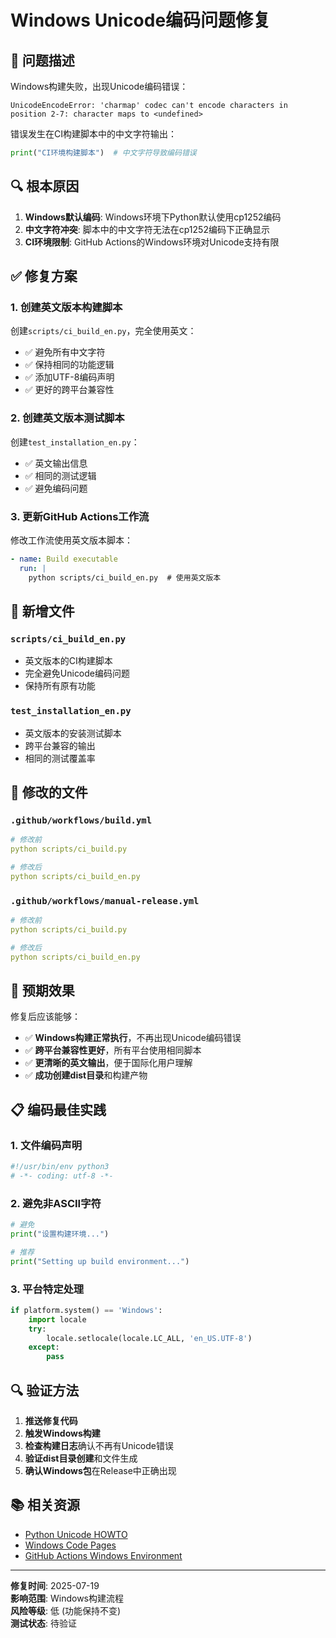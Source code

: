 # Windows Unicode编码问题修复

## 🔧 问题描述

Windows构建失败，出现Unicode编码错误：
```
UnicodeEncodeError: 'charmap' codec can't encode characters in position 2-7: character maps to <undefined>
```

错误发生在CI构建脚本中的中文字符输出：
```python
print("CI环境构建脚本")  # 中文字符导致编码错误
```

## 🔍 根本原因

1. **Windows默认编码**: Windows环境下Python默认使用cp1252编码
2. **中文字符冲突**: 脚本中的中文字符无法在cp1252编码下正确显示
3. **CI环境限制**: GitHub Actions的Windows环境对Unicode支持有限

## ✅ 修复方案

### 1. 创建英文版本构建脚本

创建`scripts/ci_build_en.py`，完全使用英文：
- ✅ 避免所有中文字符
- ✅ 保持相同的功能逻辑
- ✅ 添加UTF-8编码声明
- ✅ 更好的跨平台兼容性

### 2. 创建英文版本测试脚本

创建`test_installation_en.py`：
- ✅ 英文输出信息
- ✅ 相同的测试逻辑
- ✅ 避免编码问题

### 3. 更新GitHub Actions工作流

修改工作流使用英文版本脚本：
```yaml
- name: Build executable
  run: |
    python scripts/ci_build_en.py  # 使用英文版本
```

## 📁 新增文件

### `scripts/ci_build_en.py`
- 英文版本的CI构建脚本
- 完全避免Unicode编码问题
- 保持所有原有功能

### `test_installation_en.py`
- 英文版本的安装测试脚本
- 跨平台兼容的输出
- 相同的测试覆盖率

## 🔄 修改的文件

### `.github/workflows/build.yml`
```yaml
# 修改前
python scripts/ci_build.py

# 修改后
python scripts/ci_build_en.py
```

### `.github/workflows/manual-release.yml`
```yaml
# 修改前
python scripts/ci_build.py

# 修改后
python scripts/ci_build_en.py
```

## 🎯 预期效果

修复后应该能够：
- ✅ **Windows构建正常执行**，不再出现Unicode编码错误
- ✅ **跨平台兼容性更好**，所有平台使用相同脚本
- ✅ **更清晰的英文输出**，便于国际化用户理解
- ✅ **成功创建dist目录**和构建产物

## 📋 编码最佳实践

### 1. 文件编码声明
```python
#!/usr/bin/env python3
# -*- coding: utf-8 -*-
```

### 2. 避免非ASCII字符
```python
# 避免
print("设置构建环境...")

# 推荐
print("Setting up build environment...")
```

### 3. 平台特定处理
```python
if platform.system() == 'Windows':
    import locale
    try:
        locale.setlocale(locale.LC_ALL, 'en_US.UTF-8')
    except:
        pass
```

## 🔍 验证方法

1. **推送修复代码**
2. **触发Windows构建**
3. **检查构建日志**确认不再有Unicode错误
4. **验证dist目录创建**和文件生成
5. **确认Windows包**在Release中正确出现

## 📚 相关资源

- [Python Unicode HOWTO](https://docs.python.org/3/howto/unicode.html)
- [Windows Code Pages](https://docs.microsoft.com/en-us/windows/win32/intl/code-pages)
- [GitHub Actions Windows Environment](https://docs.github.com/en/actions/using-github-hosted-runners/about-github-hosted-runners#supported-runners-and-hardware-resources)

---

**修复时间**: 2025-07-19  
**影响范围**: Windows构建流程  
**风险等级**: 低 (功能保持不变)  
**测试状态**: 待验证

